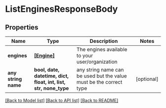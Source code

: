 # ListEnginesResponseBody


## Properties
Name | Type | Description | Notes
------------ | ------------- | ------------- | -------------
**engines** | [**[Engine]**](Engine.md) | The engines available to your user/organization | 
**any string name** | **bool, date, datetime, dict, float, int, list, str, none_type** | any string name can be used but the value must be the correct type | [optional]

[[Back to Model list]](../README.md#documentation-for-models) [[Back to API list]](../README.md#documentation-for-api-endpoints) [[Back to README]](../README.md)


